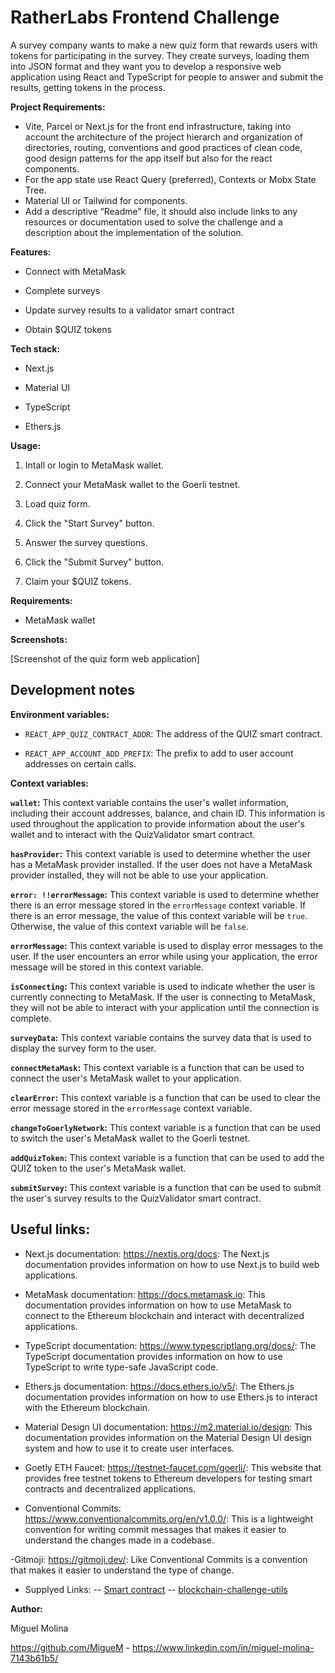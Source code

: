 # RatherLabs Frontend Challenge

A survey company wants to make a new quiz form that rewards users with tokens for participating in the survey. They create surveys, loading them into JSON format and they want you to develop a responsive web application using React and TypeScript for people to answer and submit the results, getting tokens in the process.

**Project Requirements:**

- Vite, Parcel or Next.js for the front end infrastructure, taking into account the architecture of the project hierarch and organization of directories, routing, conventions and good practices of clean code, good design patterns for the app itself but also for the react components.
- For the app state use React Query (preferred), Contexts or Mobx State Tree.
- Material UI or Tailwind for components.
- Add a descriptive “Readme” file, it should also include links to any resources or documentation used to solve the challenge and a description about the implementation of the solution.

**Features:**

- Connect with MetaMask

- Complete surveys

- Update survey results to a validator smart contract

- Obtain $QUIZ tokens

**Tech stack:**

- Next.js

- Material UI

- TypeScript

- Ethers.js

**Usage:**

1. Intall or login to MetaMask wallet.

2. Connect your MetaMask wallet to the Goerli testnet.

3. Load quiz form.

4. Click the "Start Survey" button.

5. Answer the survey questions.

6. Click the "Submit Survey" button.

7. Claim your $QUIZ tokens.

**Requirements:**

- MetaMask wallet

**Screenshots:**

[Screenshot of the quiz form web application]

## Development notes

**Environment variables:**

- `REACT_APP_QUIZ_CONTRACT_ADDR`: The address of the QUIZ smart contract.

- `REACT_APP_ACCOUNT_ADD_PREFIX`: The prefix to add to user account addresses on certain calls.

**Context variables:**

**`wallet`:** This context variable contains the user's wallet information, including their account addresses, balance, and chain ID. This information is used throughout the application to provide information about the user's wallet and to interact with the QuizValidator smart contract.

**`hasProvider`:** This context variable is used to determine whether the user has a MetaMask provider installed. If the user does not have a MetaMask provider installed, they will not be able to use your application.

**`error: !!errorMessage`:** This context variable is used to determine whether there is an error message stored in the `errorMessage` context variable. If there is an error message, the value of this context variable will be `true`. Otherwise, the value of this context variable will be `false`.

**`errorMessage`:** This context variable is used to display error messages to the user. If the user encounters an error while using your application, the error message will be stored in this context variable.

**`isConnecting`:** This context variable is used to indicate whether the user is currently connecting to MetaMask. If the user is connecting to MetaMask, they will not be able to interact with your application until the connection is complete.

**`surveyData`:** This context variable contains the survey data that is used to display the survey form to the user.

**`connectMetaMask`:** This context variable is a function that can be used to connect the user's MetaMask wallet to your application.

**`clearError`:** This context variable is a function that can be used to clear the error message stored in the `errorMessage` context variable.

**`changeToGoerlyNetwork`:** This context variable is a function that can be used to switch the user's MetaMask wallet to the Goerli testnet.

**`addQuizToken`:** This context variable is a function that can be used to add the QUIZ token to the user's MetaMask wallet.

**`submitSurvey`:** This context variable is a function that can be used to submit the user's survey results to the QuizValidator smart contract.

## Useful links:

- Next.js documentation: https://nextjs.org/docs: The Next.js documentation provides information on how to use Next.js to build web applications.

- MetaMask documentation: https://docs.metamask.io: This documentation provides information on how to use MetaMask to connect to the Ethereum blockchain and interact with decentralized applications.

- TypeScript documentation: https://www.typescriptlang.org/docs/: The TypeScript documentation provides information on how to use TypeScript to write type-safe JavaScript code.

- Ethers.js documentation: https://docs.ethers.io/v5/: The Ethers.js documentation provides information on how to use Ethers.js to interact with the Ethereum blockchain.

- Material Design UI documentation: https://m2.material.io/design: This documentation provides information on the Material Design UI design system and how to use it to create user interfaces.

- Goetly ETH Faucet: https://testnet-faucet.com/goerli/: This website that provides free testnet tokens to Ethereum developers for testing smart contracts and decentralized applications.

- Conventional Commits: https://www.conventionalcommits.org/en/v1.0.0/: This is a lightweight convention for writing commit messages that makes it easier to understand the changes made in a codebase.

-Gitmoji: https://gitmoji.dev/: Like Conventional Commits is a convention that makes it easier to understand the type of change.

- Supplyed Links:
  -- [Smart contract](https://goerli.etherscan.io/token/0x437eF217203452317C3C955Cf282b1eE5F6aaF72?a=0x437ef217203452317c3c955cf282b1ee5f6aaf72)
  -- [blockchain-challenge-utils](https://github.com/rather-labs/blockchain-challenge-utils)

**Author:**

Miguel Molina

https://github.com/MigueM - https://www.linkedin.com/in/miguel-molina-7143b61b5/
